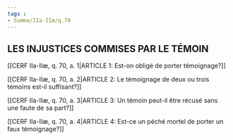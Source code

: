 ```yaml
---
tags : 
- Summa/IIa-IIæ/q.70
---
```


## LES INJUSTICES COMMISES PAR LE TÉMOIN

[[CERF IIa-IIæ, q. 70, a. 1|ARTICLE 1: Est-on obligé de porter témoignage?]]

[[CERF IIa-IIæ, q. 70, a. 2|ARTICLE 2: Le témoignage de deux ou trois témoins est-il suffisant?]]

[[CERF IIa-IIæ, q. 70, a. 3|ARTICLE 3: Un témoin peut-il être récusé sans une faute de sa part?]]

[[CERF IIa-IIæ, q. 70, a. 4|ARTICLE 4: Est-ce un péché mortel de porter un faux témoignage?]]

